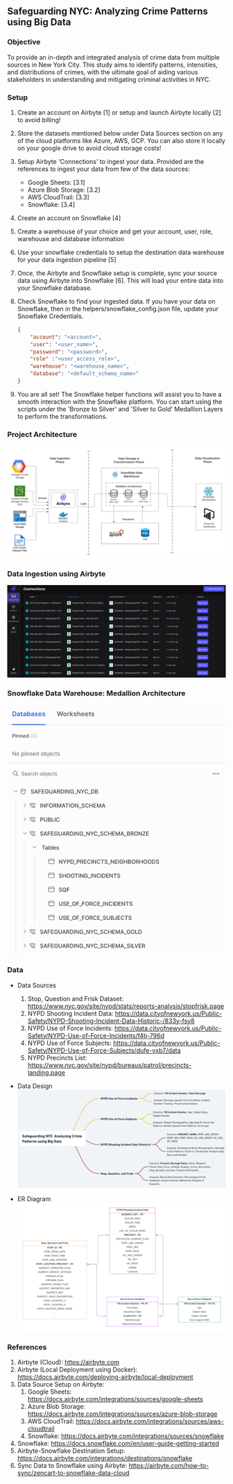 ## Safeguarding NYC: Analyzing Crime Patterns using Big Data

### Objective
To provide an in-depth and integrated analysis of crime data from multiple sources in New York City. This study aims to identify patterns, intensities, and distributions of crimes, with the ultimate goal of aiding various stakeholders in understanding and mitigating criminal activities in NYC.


### Setup
1. Create an account on Airbyte [1] or setup and launch Airbyte locally [2] to avoid billing!

2. Store the datasets mentioned below under Data Sources section on any of the cloud platforms like Azure, AWS, GCP. You can also store it locally on your google drive to avoid cloud storage costs!

3. Setup Airbyte 'Connections' to ingest your data. Provided are the references to ingest your data from few of the data sources:
    - Google Sheets: [3.1]
    - Azure Blob Storage: [3.2]
    - AWS CloudTrail: [3.3]
    - Snowflake: [3.4]

4. Create an account on Snowflake [4]

5. Create a warehouse of your choice and get your account, user, role, warehouse and database information

6. Use your snowflake credentials to setup the destination data warehouse for your data ingestion pipeline [5]

7. Once, the Airbyte and Snowflake setup is complete, sync your source data using Airbyte into Snowflake [6]. This will load your entire data into your Snowflake database.

8. Check Snowflake to find your ingested data. If you have your data on Snowflake, then in the helpers/snowflake_config.json file, update your Snowflake Credentials.
    ```json
    {
        "account": "<account>",
        "user": "<user_name>",
        "password": "<password>",
        "role" :"<user_access_role>",
        "warehouse": "<warehouse_name>",  
        "database": "<default_schema_name>"
    }  
    ```

9. You are all set! The Snowflake helper functions will assist you to have a smooth interaction with the Snowflake platform. You can start using the scripts under the 'Bronze to Silver' and 'Silver to Gold' Medallion Layers to perform the transformations.

### Project Architecture
![](./images/nyc-bd-architecture.jpeg)


### Data Ingestion using Airbyte
![](./images/ingestion_airbyte_snowflake.png)


### Snowflake Data Warehouse: Medallion Architecture
![](./images/snowflake_medallion_architecture.png)


### Data
- Data Sources
    1. Stop, Question and Frisk Dataset: https://www.nyc.gov/site/nypd/stats/reports-analysis/stopfrisk.page 
    2. NYPD Shooting Incident Data: https://data.cityofnewyork.us/Public-Safety/NYPD-Shooting-Incident-Data-Historic-/833y-fsy8 
    3. NYPD Use of Force Incidents: https://data.cityofnewyork.us/Public-Safety/NYPD-Use-of-Force-Incidents/f4tj-796d
    4. NYPD Use of Force Subjects: https://data.cityofnewyork.us/Public-Safety/NYPD-Use-of-Force-Subjects/dufe-vxb7/data
    5. NYPD Precincts List: https://www.nyc.gov/site/nypd/bureaus/patrol/precincts-landing.page

- Data Design
![](./images/dataset-analysis-design-updated.png)

- ER Diagram
![](./images/er-diagram.png)


### References
1. Airbyte (Cloud): https://airbyte.com
2. Airbyte (Local Deployment using Docker): https://docs.airbyte.com/deploying-airbyte/local-deployment
3. Data Source Setup on Airbyte:
    1. Google Sheets: https://docs.airbyte.com/integrations/sources/google-sheets
    2. Azure Blob Storage: https://docs.airbyte.com/integrations/sources/azure-blob-storage
    3. AWS CloudTrail: https://docs.airbyte.com/integrations/sources/aws-cloudtrail
    4. Snowflake: https://docs.airbyte.com/integrations/sources/snowflake
4. Snowflake: https://docs.snowflake.com/en/user-guide-getting-started 
5. Airbyte-Snowflake Destination Setup: https://docs.airbyte.com/integrations/destinations/snowflake 
6. Sync Data to Snowflake using Airbyte: https://airbyte.com/how-to-sync/zencart-to-snowflake-data-cloud


